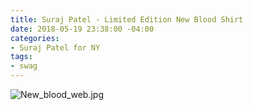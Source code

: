 ```yaml
---
title: Suraj Patel - Limited Edition New Blood Shirt
date: 2018-05-19 23:38:00 -04:00
categories:
- Suraj Patel for NY
tags:
- swag
---
```


![New_blood_web.jpg](/uploads/New_blood_web.jpg)